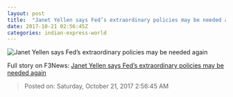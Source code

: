 ```yaml
---
layout: post
title:  "Janet Yellen says Fed’s extraordinary policies may be needed again"
date: 2017-10-21 02:56:45Z
categories: indian-express-world
---
```


![Janet Yellen says Fed’s extraordinary policies may be needed again](http://images.indianexpress.com/2017/10/janet-yellen-759.jpg?w=759)




Full story on F3News: [Janet Yellen says Fed’s extraordinary policies may be needed again](http://www.f3nws.com/n/XrhxBB)

> Posted on: Saturday, October 21, 2017 2:56:45 AM
